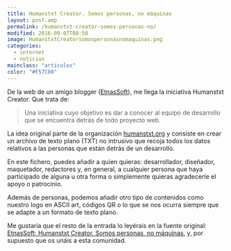 ```yaml
---
title: Humanstxt Creator. Somos personas, no máquinas
layout: post.amp
permalink: /humanstxt-creator-somos-personas-no/
modified: 2016-09-07T08:50
image: HumanstxtCreatorsomospersonasnomaquinas.png
categories:
  - internet
  - noticias
mainclass: "articulos"
color: "#F57C00"
---
```


<figure>
    <amp-img on="tap:lightbox1" role="button" tabindex="0" layout="responsive" src="/assets/img/HumanstxtCreatorsomospersonasnomaquinas.png" alt="{{ title }}" title="{{ title }}" width="351" height="101"></amp-img>
</figure>

De la web de un amigo blogger ([EtnasSoft][1]), me llega la iniciativa Humanstxt Creator. Que trata de:

<!--ad-->

> Una iniciativa cuyo objetivo es dar a conocer al equipo de desarrollo que se encuentra detrás de todo proyecto web.

La idea original parte de la organización [humanstxt.org](http://humanstxt.org/ES "Web oficial de Humans.txt") y consiste en crear un archivo de texto plano (TXT) no intrusivo que recoja todos los datos relativos a las personas que están detrás de un desarrollo.

En este fichero, puedes añadir a quien quieras: desarrollador, diseñador, maquetador, redactores y, en general, a cualquier persona que haya participado de alguna u otra forma o simplemente quieras agradecerle el apoyo o patrocinio.

Además de personas, podemos añadir otro tipo de contenidos como nuestro logo en ASCII art, códigos QR o lo que se nos ocurra siempre que se adapte a un formato de texto plano.

Me gustaría que el resto de la entrada lo leyérais en la fuente original: [EtnasSoft: Humanstxt Creator. Somos personas, no máquinas][2], y, por supuesto que os unáis a esta comunidad.


 [1]: http://www.etnassoft.com
 [2]: http://www.etnassoft.com/2011/04/29/humanstxt-creator/
